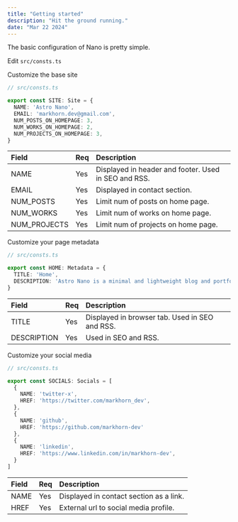 ```yaml
---
title: "Getting started"
description: "Hit the ground running."
date: "Mar 22 2024"
---
```


The basic configuration of Nano is pretty simple.

Edit `src/consts.ts`

Customize the base site

```ts
// src/consts.ts

export const SITE: Site = {
  NAME: 'Astro Nano',
  EMAIL: 'markhorn.dev@gmail.com',
  NUM_POSTS_ON_HOMEPAGE: 3,
  NUM_WORKS_ON_HOMEPAGE: 2,
  NUM_PROJECTS_ON_HOMEPAGE: 3,
}
```

| Field        | Req | Description                                          |
| :----------- | :-- | :--------------------------------------------------- |
| NAME         | Yes | Displayed in header and footer. Used in SEO and RSS. |
| EMAIL        | Yes | Displayed in contact section.                        |
| NUM_POSTS    | Yes | Limit num of posts on home page.                     |
| NUM_WORKS    | Yes | Limit num of works on home page.                     |
| NUM_PROJECTS | Yes | Limit num of projects on home page.                  |

Customize your page metadata

```ts
// src/consts.ts

export const HOME: Metadata = {
  TITLE: 'Home',
  DESCRIPTION: 'Astro Nano is a minimal and lightweight blog and portfolio.',
}
```

| Field       | Req | Description                                    |
| :---------- | :-- | :--------------------------------------------- |
| TITLE       | Yes | Displayed in browser tab. Used in SEO and RSS. |
| DESCRIPTION | Yes | Used in SEO and RSS.                           |

Customize your social media

```ts
// src/consts.ts

export const SOCIALS: Socials = [
  {
    NAME: 'twitter-x',
    HREF: 'https://twitter.com/markhorn_dev',
  },
  {
    NAME: 'github',
    HREF: 'https://github.com/markhorn-dev'
  },
  {
    NAME: 'linkedin',
    HREF: 'https://www.linkedin.com/in/markhorn-dev',
  }
]
```

| Field | Req | Description                             |
| :---- | :-- | :-------------------------------------- |
| NAME  | Yes | Displayed in contact section as a link. |
| HREF  | Yes | External url to social media profile.   |
